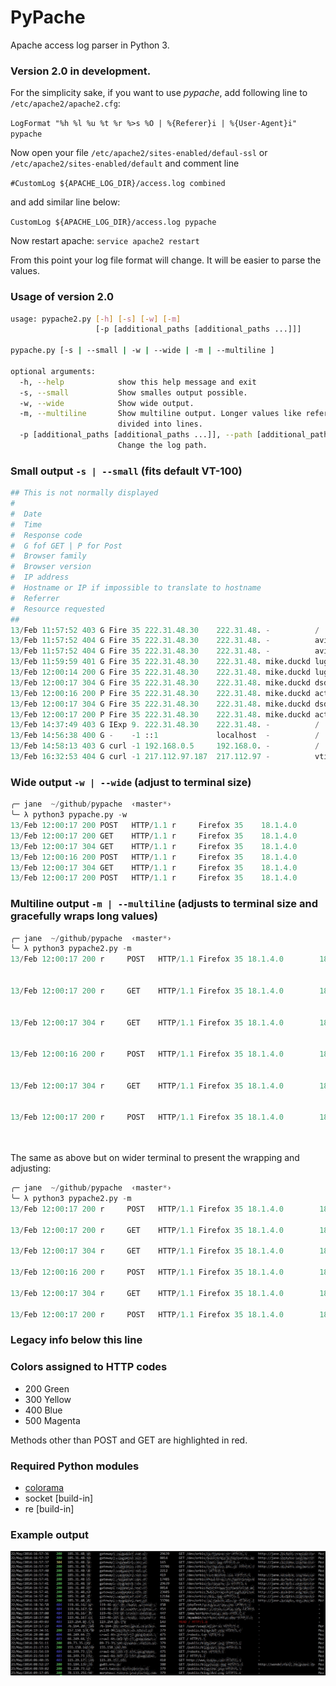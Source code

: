 # PyPache

Apache access log parser in Python 3.

### Version 2.0 in development.

For the simplicity sake, if you want to use *pypache*, add following line to `/etc/apache2/apache2.cfg`:

`LogFormat "%h %l %u %t %r %>s %O | %{Referer}i | %{User-Agent}i" pypache`

Now open your file `/etc/apache2/sites-enabled/defaul-ssl` or `/etc/apache2/sites-enabled/default` and comment line 

`#CustomLog ${APACHE_LOG_DIR}/access.log combined`

and add similar line below:

`CustomLog ${APACHE_LOG_DIR}/access.log pypache`

Now restart apache: `service apache2 restart`

From this point your log file format will change. It will be easier to parse the values.

### Usage of version 2.0
```bash
usage: pypache2.py [-h] [-s] [-w] [-m]
                   [-p [additional_paths [additional_paths ...]]]

pypache.py [-s | --small | -w | --wide | -m | --multiline ]

optional arguments:
  -h, --help            show this help message and exit
  -s, --small           Show smalles output possible.
  -w, --wide            Show wide output.
  -m, --multiline       Show multiline output. Longer values like referrer are
                        divided into lines.
  -p [additional_paths [additional_paths ...]], --path [additional_paths [additional_paths ...]]
                        Change the log path.

```

### Small output `-s | --small` (fits default VT-100)
```python
## This is not normally displayed
#
#  Date 
#  Time    
#  Response code
#  G fof GET | P for Post
#  Browser family
#  Browser version
#  IP address
#  Hostname or IP if impossible to translate to hostname
#  Referrer
#  Resource requested
##
13/Feb 11:57:52 403 G Fire 35 222.31.48.30    222.31.48. -          /
13/Feb 11:57:52 404 G Fire 35 222.31.48.30    222.31.48. -          avicon.ico
13/Feb 11:57:52 404 G Fire 35 222.31.48.30    222.31.48. -          avicon.ico
13/Feb 11:59:59 401 G Fire 35 222.31.48.30    222.31.48. mike.duckd lugins.php
13/Feb 12:00:14 200 G Fire 35 222.31.48.30    222.31.48. mike.duckd lugins.php
13/Feb 12:00:17 304 G Fire 35 222.31.48.30    222.31.48. mike.duckd dsdads.net
13/Feb 12:00:16 200 P Fire 35 222.31.48.30    222.31.48. mike.duckd action.php
13/Feb 12:00:17 304 G Fire 35 222.31.48.30    222.31.48. mike.duckd dsddsd.org
13/Feb 12:00:17 200 P Fire 35 222.31.48.30    222.31.48. mike.duckd action.php
13/Feb 14:37:49 403 G IExp 9. 222.31.48.30    222.31.48. -          /
13/Feb 14:56:38 400 G -    -1 ::1             localhost  -          /
13/Feb 14:58:13 403 G curl -1 192.168.0.5     192.168.0. -          /
13/Feb 16:32:53 404 G curl -1 217.112.97.187  217.112.97 -          vtigercrm/
```

### Wide output `-w | --wide` (adjust to terminal size)

```python
╭─ jane  ~/github/pypache  ‹master*›
╰─ λ python3 pypache.py -w                                                                                    15:53:10
13/Feb 12:00:17 200 POST   HTTP/1.1 r     Firefox 35    18.1.4.0        18.1.4.0     .duckdns.org     story/action.php
13/Feb 12:00:17 200 GET    HTTP/1.1 r     Firefox 35    18.1.4.0        18.1.4.0     .duckdns.org     ad/action.php?_=
13/Feb 12:00:17 304 GET    HTTP/1.1 r     Firefox 35    18.1.4.0        18.1.4.0     .duckdns.org     php?traceme=.net
13/Feb 12:00:16 200 POST   HTTP/1.1 r     Firefox 35    18.1.4.0        18.1.4.0     .duckdns.org     _port/action.php
13/Feb 12:00:17 304 GET    HTTP/1.1 r     Firefox 35    18.1.4.0        18.1.4.0     .duckdns.org     ion.php?ddsadsa=
13/Feb 12:00:17 200 POST   HTTP/1.1 r     Firefox 35    18.1.4.0        18.1.4.0     .duckdns.org     s/rss/action.php

```

### Multiline output `-m | --multiline` (adjusts to terminal size and gracefully wraps long values)

```python
╭─ jane  ~/github/pypache  ‹master*›
╰─ λ python3 pypache2.py -m                                                                                    15:53:12
13/Feb 12:00:17 200 r     POST   HTTP/1.1 Firefox 35 18.1.4.0        18.1.4.0     /rt/rutorrent/pl .duckdns.org
                                                                                  ugins/history/ac
                                                                                  tion.php
13/Feb 12:00:17 200 r     GET    HTTP/1.1 Firefox 35 18.1.4.0        18.1.4.0     /rt/rutorrent/pl .duckdns.org
                                                                                  ugins/cpuload/ac
                                                                                  tion.php?_=
13/Feb 12:00:17 304 r     GET    HTTP/1.1 Firefox 35 18.1.4.0        18.1.4.0     /rt/rutorrent/pl .duckdns.org
                                                                                  ugins/tracklabel
                                                                                  s/action.php?tra
13/Feb 12:00:16 200 r     POST   HTTP/1.1 Firefox 35 18.1.4.0        18.1.4.0     /rt/rutorrent/pl .duckdns.org
                                                                                  ugins/check_port
                                                                                  /action.php
13/Feb 12:00:17 304 r     GET    HTTP/1.1 Firefox 35 18.1.4.0        18.1.4.0     /rt/rutorrent/pl .duckdns.org
                                                                                  ugins/tracktrack
                                                                                  s/action.php?tra
13/Feb 12:00:17 200 r     POST   HTTP/1.1 Firefox 35 18.1.4.0        18.1.4.0     /rt/rutorrent/pl .duckdns.org
                                                                                  ugins/rss/action
                                                                                  .php

```

The same as above but on wider terminal to present the wrapping and adjusting:

```python
╭─ jane  ~/github/pypache  ‹master*›
╰─ λ python3 pypache2.py -m                                                                                                                                                       15:58:39
13/Feb 12:00:17 200 r     POST   HTTP/1.1 Firefox 35 18.1.4.0        18.1.4.0                      /rt/rutorrent/plugins/history/action.ph .duckdns.org
                                                                                                   p
13/Feb 12:00:17 200 r     GET    HTTP/1.1 Firefox 35 18.1.4.0        18.1.4.0                      /rt/rutorrent/plugins/cpuload/action.ph .duckdns.org
                                                                                                   p?_=
13/Feb 12:00:17 304 r     GET    HTTP/1.1 Firefox 35 18.1.4.0        18.1.4.0                      /rt/rutorrent/plugins/tracklabels/actio .duckdns.org
                                                                                                   n.php?tracker=.net
13/Feb 12:00:16 200 r     POST   HTTP/1.1 Firefox 35 18.1.4.0        18.1.4.0                      /rt/rutorrent/plugins/check_port/action .duckdns.org
                                                                                                   .php
13/Feb 12:00:17 304 r     GET    HTTP/1.1 Firefox 35 18.1.4.0        18.1.4.0                      /rt/rutorrent/plugins/tracklabels/actio .duckdns.org
                                                                                                   n.php?tracker=
13/Feb 12:00:17 200 r     POST   HTTP/1.1 Firefox 35 18.1.4.0        18.1.4.0                      /rt/rutorrent/plugins/rss/action.php    .duckdns.org

```

### Legacy info below this line

### Colors assigned to HTTP codes

* 200 Green
* 300 Yellow
* 400 Blue
* 500 Magenta

Methods other than POST and GET are highlighted in red.

### Required Python modules

* [colorama](https://pypi.python.org/pypi/colorama) 
* socket [build-in]
* re     [build-in]
 


### Example output

![Parsing apache apache2 logs](https://raw.githubusercontent.com/mnmnc/img/master/log.jpg)
